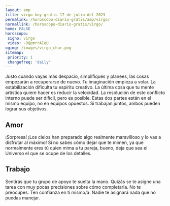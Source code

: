```yaml
---
layout: amp
title: virgo hoy gratis 17 de julio del 2023 
permalink: /horoscopo-diario-gratis/amp/virgo/
normallink: /horoscopo-diario-gratis/virgo/
home: FALSE
horoscopo:
 signo: virgo
 video: -DQpmrrAIeU
ogimg: /images/virgo_char.png
sitemap:
 priority: 1
 changefreq: 'daily'
---
```



Justo cuando vayas más despacio, simplifiques y planees, las cosas empezarán a recuperarse de nuevo. Tu imaginación empieza a volar. La estabilización dificulta tu espíritu creativo. La última cosa que tu mente artística quiere hacer es reducir la velocidad. La resolución de este conflicto interno puede ser difícil, pero es posible. Estas dos partes están en el mismo equipo, no en equipos opuestos. Si trabajan juntos, ambos pueden lograr sus objetivos.

## Amor

¡Sorpresa! ¡Los cielos han preparado algo realmente maravilloso y lo vas a disfrutar al máximo! Si no sabes cómo dejar que te mimen, ya que normalmente eres tú quien mima a tu pareja, bueno, deja que sea el Universo el que se ocupe de los detalles.

## Trabajo

Sentirás que tu grupo de apoyo te suelta la mano. Quizás se te asigne una tarea con muy pocas precisiones sobre cómo completarla. No te preocupes. Ten confianza en ti mismo/a. Nadie te asignará nada que no puedas manejar.